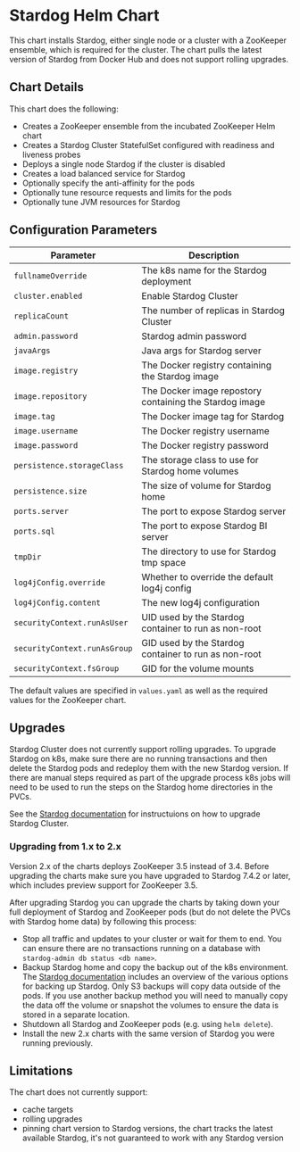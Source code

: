 Stardog Helm Chart
==================

This chart installs Stardog, either single node or a cluster with a ZooKeeper ensemble,
which is required for the cluster. The chart pulls the latest version of Stardog from
Docker Hub and does not support rolling upgrades.

Chart Details
-------------

This chart does the following:

- Creates a ZooKeeper ensemble from the incubated ZooKeeper Helm chart
- Creates a Stardog Cluster StatefulSet configured with readiness and liveness probes
- Deploys a single node Stardog if the cluster is disabled
- Creates a load balanced service for Stardog
- Optionally specify the anti-affinity for the pods
- Optionally tune resource requests and limits for the pods
- Optionally tune JVM resources for Stardog

Configuration Parameters
------------------------

| Parameter                                    | Description |
| ---                                          | --- |
| `fullnameOverride`                           | The k8s name for the Stardog deployment |
| `cluster.enabled`                            | Enable Stardog Cluster |
| `replicaCount`                               | The number of replicas in Stardog Cluster |
| `admin.password`                             | Stardog admin password |
| `javaArgs`                                   | Java args for Stardog server |
| `image.registry`                             | The Docker registry containing the Stardog image |
| `image.repository`                           | The Docker image repostory containing the Stardog image  |
| `image.tag`                                  | The Docker image tag for Stardog |
| `image.username`                             | The Docker registry username |
| `image.password`                             | The Docker registry password |
| `persistence.storageClass`                   | The storage class to use for Stardog home volumes |
| `persistence.size`                           | The size of volume for Stardog home |
| `ports.server`                               | The port to expose Stardog server |
| `ports.sql`                                  | The port to expose Stardog BI server |
| `tmpDir`                                     | The directory to use for Stardog tmp space |
| `log4jConfig.override`                       | Whether to override the default log4j config |
| `log4jConfig.content`                        | The new log4j configuration |
| `securityContext.runAsUser`                  | UID used by the Stardog container to run as non-root |
| `securityContext.runAsGroup`                 | GID used by the Stardog container to run as non-root |
| `securityContext.fsGroup`                    | GID for the volume mounts |

The default values are specified in `values.yaml` as well as the required values for the ZooKeeper chart.

Upgrades
--------

Stardog Cluster does not currently support rolling upgrades. To upgrade Stardog on k8s,
make sure there are no running transactions and then delete the Stardog pods and
redeploy them with the new Stardog version. If there are manual
steps required as part of the upgrade process k8s jobs will need to be used
to run the steps on the Stardog home directories in the PVCs.

See the [Stardog documentation](https://www.stardog.com/docs/#_upgrading_the_cluster)
for instructuions on how to upgrade Stardog Cluster.

### Upgrading from 1.x to 2.x

Version 2.x of the charts deploys ZooKeeper 3.5 instead of 3.4. Before upgrading the
charts make sure you have upgraded to Stardog 7.4.2 or later, which includes preview
support for ZooKeeper 3.5.

After upgrading Stardog you can upgrade the charts by taking down your full deployment
of Stardog and ZooKeeper pods (but do not delete the PVCs with Stardog home data) by
following this process:
- Stop all traffic and updates to your cluster or wait for them to end. You can ensure there
are no transactions running on a database with `stardog-admin db status <db name>`.
- Backup Stardog home and copy the backup out of the k8s environment. The
[Stardog documentation](https://www.stardog.com/docs/#_backing_up_and_restoring) includes
an overview of the various options for backing up Stardog. Only S3 backups will copy
data outside of the pods. If you use another backup method you will need to manually
copy the data off the volume or snapshot the volumes to ensure the data is stored in
a separate location.
- Shutdown all Stardog and ZooKeeper pods (e.g. using `helm delete`).
- Install the new 2.x charts with the same version of Stardog you were running previously.

Limitations
-----------

The chart does not currently support:
- cache targets
- rolling upgrades
- pinning chart version to Stardog versions, the chart tracks the latest available Stardog,
it's not guaranteed to work with any Stardog version

